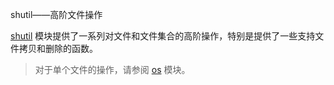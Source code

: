 shutil——高阶文件操作

[shutil](https://docs.python.org/zh-cn/3/library/shutil.html#module-shutil) 模块提供了一系列对文件和文件集合的高阶操作，特别是提供了一些支持文件拷贝和删除的函数。

> 对于单个文件的操作，请参阅 [os](https://docs.python.org/zh-cn/3/library/os.html#module-os) 模块。